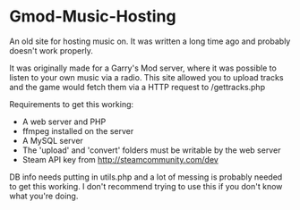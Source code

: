 # Gmod-Music-Hosting
An old site for hosting music on. It was written a long time ago and probably doesn't work properly.


It was originally made for a Garry's Mod server, where it was possible to listen to your own music via a radio. This site allowed you to upload tracks and the game would fetch them via a HTTP request to /gettracks.php


Requirements to get this working:
* A web server and PHP
* ffmpeg installed on the server
* A MySQL server
* The 'upload' and 'convert' folders must be writable by the web server
* Steam API key from http://steamcommunity.com/dev

DB info needs putting in utils.php and a lot of messing is probably needed to get this working. I don't recommend trying to use this if you don't know what you're doing.